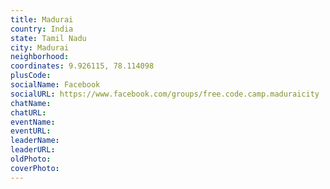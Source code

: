 ```yaml
---
title: Madurai
country: India
state: Tamil Nadu
city: Madurai
neighborhood: 
coordinates: 9.926115, 78.114098
plusCode:
socialName: Facebook
socialURL: https://www.facebook.com/groups/free.code.camp.maduraicity
chatName:
chatURL:
eventName:
eventURL:
leaderName:
leaderURL:
oldPhoto: 
coverPhoto:
---
```


